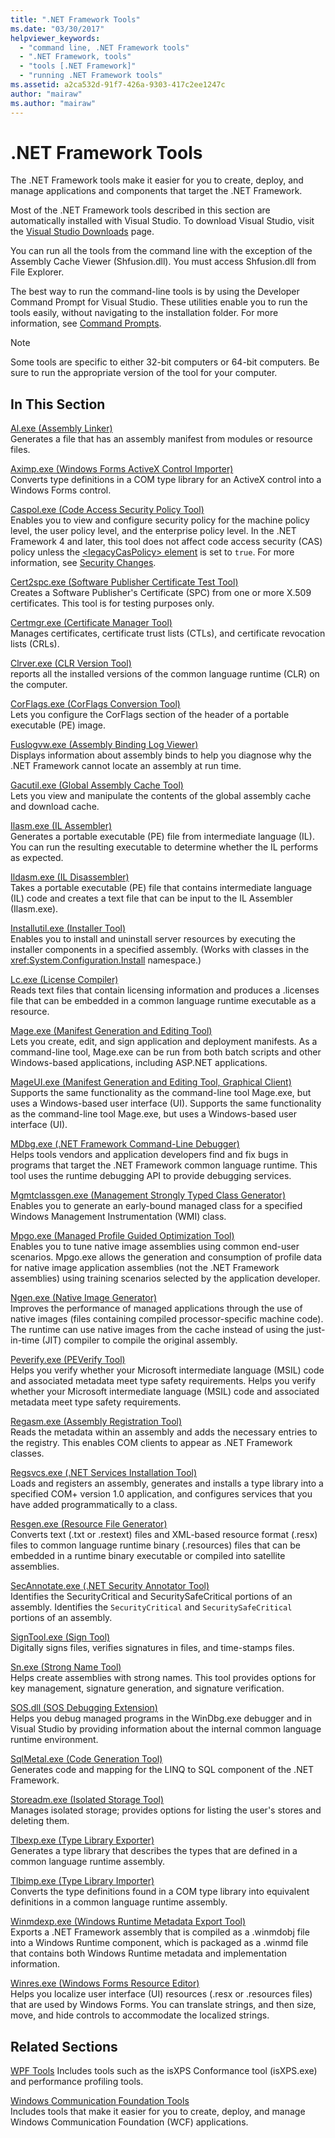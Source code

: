 ```yaml
---
title: ".NET Framework Tools"
ms.date: "03/30/2017"
helpviewer_keywords: 
  - "command line, .NET Framework tools"
  - ".NET Framework, tools"
  - "tools [.NET Framework]"
  - "running .NET Framework tools"
ms.assetid: a2ca532d-91f7-426a-9303-417c2ee1247c
author: "mairaw"
ms.author: "mairaw"
---
```

# .NET Framework Tools
The .NET Framework tools make it easier for you to create, deploy, and manage applications and components that target the .NET Framework.  
  
Most of the .NET Framework tools described in this section are automatically installed with Visual Studio. To download Visual Studio, visit the [Visual Studio Downloads](https://visualstudio.microsoft.com/downloads/?utm_medium=microsoft&utm_source=docs.microsoft.com&utm_campaign=inline+link&utm_content=download+vs2019) page.
  
 You can run all the tools from the command line with the exception of the Assembly Cache Viewer (Shfusion.dll). You must access Shfusion.dll from File Explorer.  
  
 The best way to run the command-line tools is by using the Developer Command Prompt for Visual Studio. These utilities enable you to run the tools easily, without navigating to the installation folder. For more information, see [Command Prompts](developer-command-prompt-for-vs.md).  
  
> [!NOTE]
> Some tools are specific to either 32-bit computers or 64-bit computers. Be sure to run the appropriate version of the tool for your computer.  
  
## In This Section  
 [Al.exe (Assembly Linker)](al-exe-assembly-linker.md)  
 Generates a file that has an assembly manifest from modules or resource files.  
  
 [Aximp.exe (Windows Forms ActiveX Control Importer)](aximp-exe-windows-forms-activex-control-importer.md)  
 Converts type definitions in a COM type library for an ActiveX control into a Windows Forms control.  
  
 [Caspol.exe (Code Access Security Policy Tool)](caspol-exe-code-access-security-policy-tool.md)  
 Enables you to view and configure security policy for the machine policy level, the user policy level, and the enterprise policy level. In the .NET Framework 4 and later, this tool does not affect code access security (CAS) policy unless the [\<legacyCasPolicy> element](../configure-apps/file-schema/runtime/netfx40-legacysecuritypolicy-element.md) is set to `true`. For more information, see [Security Changes](../security/security-changes.md).  
  
 [Cert2spc.exe (Software Publisher Certificate Test Tool)](cert2spc-exe-software-publisher-certificate-test-tool.md)  
 Creates a Software Publisher's Certificate (SPC) from one or more X.509 certificates. This tool is for testing purposes only.  
  
 [Certmgr.exe (Certificate Manager Tool)](certmgr-exe-certificate-manager-tool.md)  
 Manages certificates, certificate trust lists (CTLs), and certificate revocation lists (CRLs).  
  
 [Clrver.exe (CLR Version Tool)](clrver-exe-clr-version-tool.md)  
 reports all the installed versions of the common language runtime (CLR) on the computer.  
  
 [CorFlags.exe (CorFlags Conversion Tool)](corflags-exe-corflags-conversion-tool.md)  
 Lets you configure the CorFlags section of the header of a portable executable (PE) image.  
  
 [Fuslogvw.exe (Assembly Binding Log Viewer)](fuslogvw-exe-assembly-binding-log-viewer.md)  
 Displays information about assembly binds to help you diagnose why the .NET Framework cannot locate an assembly at run time.  
  
 [Gacutil.exe (Global Assembly Cache Tool)](gacutil-exe-gac-tool.md)  
 Lets you view and manipulate the contents of the global assembly cache and download cache.  
  
 [Ilasm.exe (IL Assembler)](ilasm-exe-il-assembler.md)  
 Generates a portable executable (PE) file from intermediate language (IL). You can run the resulting executable to determine whether the IL performs as expected.  
  
 [Ildasm.exe (IL Disassembler)](ildasm-exe-il-disassembler.md)  
 Takes a portable executable (PE) file that contains intermediate language (IL) code and creates a text file that can be input to the IL Assembler (Ilasm.exe).  
  
 [Installutil.exe (Installer Tool)](installutil-exe-installer-tool.md)  
 Enables you to install and uninstall server resources by executing the installer components in a specified assembly. (Works with classes in the <xref:System.Configuration.Install> namespace.) 
  
 [Lc.exe (License Compiler)](lc-exe-license-compiler.md)  
 Reads text files that contain licensing information and produces a .licenses file that can be embedded in a common language runtime executable as a resource. 
  
 [Mage.exe (Manifest Generation and Editing Tool)](mage-exe-manifest-generation-and-editing-tool.md)  
 Lets you create, edit, and sign application and deployment manifests. As a command-line tool, Mage.exe can be run from both batch scripts and other Windows-based applications, including ASP.NET applications.  
  
 [MageUI.exe (Manifest Generation and Editing Tool, Graphical Client)](mageui-exe-manifest-generation-and-editing-tool-graphical-client.md)  
 Supports the same functionality as the command-line tool Mage.exe, but uses a Windows-based user interface (UI). Supports the same functionality as the command-line tool Mage.exe, but uses a Windows-based user interface (UI).  
  
 [MDbg.exe (.NET Framework Command-Line Debugger)](mdbg-exe.md)  
 Helps tools vendors and application developers find and fix bugs in programs that target the .NET Framework common language runtime. This tool uses the runtime debugging API to provide debugging services.  
  
 [Mgmtclassgen.exe (Management Strongly Typed Class Generator)](mgmtclassgen-exe.md)  
 Enables you to generate an early-bound managed class for a specified Windows Management Instrumentation (WMI) class.  
  
 [Mpgo.exe (Managed Profile Guided Optimization Tool)](mpgo-exe-managed-profile-guided-optimization-tool.md)  
 Enables you to tune native image assemblies using common end-user scenarios. Mpgo.exe allows the generation and consumption of profile data for native image application assemblies (not the .NET Framework assemblies) using training scenarios selected by the application developer.  
  
 [Ngen.exe (Native Image Generator)](ngen-exe-native-image-generator.md)  
 Improves the performance of managed applications through the use of native images (files containing compiled processor-specific machine code). The runtime can use native images from the cache instead of using the just-in-time (JIT) compiler to compile the original assembly.  
  
 [Peverify.exe (PEVerify Tool)](peverify-exe-peverify-tool.md)  
 Helps you verify whether your Microsoft intermediate language (MSIL) code and associated metadata meet type safety requirements. Helps you verify whether your Microsoft intermediate language (MSIL) code and associated metadata meet type safety requirements.  
  
 [Regasm.exe (Assembly Registration Tool)](regasm-exe-assembly-registration-tool.md)  
 Reads the metadata within an assembly and adds the necessary entries to the registry. This enables COM clients to appear as .NET Framework classes.  
  
 [Regsvcs.exe (.NET Services Installation Tool)](regsvcs-exe-net-services-installation-tool.md)  
 Loads and registers an assembly, generates and installs a type library into a specified COM+ version 1.0 application, and configures services that you have added programmatically to a class.  
  
 [Resgen.exe (Resource File Generator)](resgen-exe-resource-file-generator.md)  
 Converts text (.txt or .restext) files and XML-based resource format (.resx) files to common language runtime binary (.resources) files that can be embedded in a runtime binary executable or compiled into satellite assemblies.  
  
 [SecAnnotate.exe (.NET Security Annotator Tool)](secannotate-exe-net-security-annotator-tool.md)  
 Identifies the SecurityCritical and SecuritySafeCritical portions of an assembly. Identifies the `SecurityCritical` and `SecuritySafeCritical` portions of an assembly.  
  
 [SignTool.exe (Sign Tool)](signtool-exe.md)  
 Digitally signs files, verifies signatures in files, and time-stamps files.  
  
 [Sn.exe (Strong Name Tool)](sn-exe-strong-name-tool.md)  
 Helps create assemblies with strong names. This tool provides options for key management, signature generation, and signature verification.  
  
 [SOS.dll (SOS Debugging Extension)](sos-dll-sos-debugging-extension.md)  
 Helps you debug managed programs in the WinDbg.exe debugger and in Visual Studio by providing information about the internal common language runtime environment.  
  
 [SqlMetal.exe (Code Generation Tool)](sqlmetal-exe-code-generation-tool.md)  
 Generates code and mapping for the LINQ to SQL component of the .NET Framework.  
  
 [Storeadm.exe (Isolated Storage Tool)](storeadm-exe-isolated-storage-tool.md)  
 Manages isolated storage; provides options for listing the user's stores and deleting them.  
  
 [Tlbexp.exe (Type Library Exporter)](tlbexp-exe-type-library-exporter.md)  
 Generates a type library that describes the types that are defined in a common language runtime assembly.  
  
 [Tlbimp.exe (Type Library Importer)](tlbimp-exe-type-library-importer.md)  
 Converts the type definitions found in a COM type library into equivalent definitions in a common language runtime assembly.  
  
 [Winmdexp.exe (Windows Runtime Metadata Export Tool)](winmdexp-exe-windows-runtime-metadata-export-tool.md)  
 Exports a .NET Framework assembly that is compiled as a .winmdobj file into a Windows Runtime component, which is packaged as a .winmd file that contains both Windows Runtime metadata and implementation information.  
  
 [Winres.exe (Windows Forms Resource Editor)](winres-exe-windows-forms-resource-editor.md)  
 Helps you localize user interface (UI) resources (.resx or .resources files) that are used by Windows Forms. You can translate strings, and then size, move, and hide controls to accommodate the localized strings.  
  
## Related Sections  
 [WPF Tools](https://docs.microsoft.com/previous-versions/ms742404(v=vs.110))  
 Includes tools such as the isXPS Conformance tool (isXPS.exe) and performance profiling tools.  
  
 [Windows Communication Foundation Tools](../wcf/tools.md)  
 Includes tools that make it easier for you to create, deploy, and manage Windows Communication Foundation (WCF) applications.
